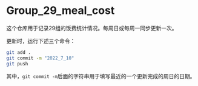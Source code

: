 # Group_29_meal_cost
这个仓库用于记录29组的饭费统计情况。每周日或每周一同步更新一次。

更新时，运行下述三个命令：
``` bash
git add .
git commit -m "2022_7_10"
git push
```

其中，`git commit -m`后面的字符串用于填写最近的一个更新完成的周日的日期。